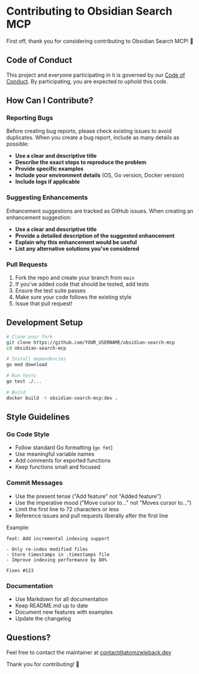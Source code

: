 # Contributing to Obsidian Search MCP

First off, thank you for considering contributing to Obsidian Search MCP! 🎉

## Code of Conduct

This project and everyone participating in it is governed by our [Code of Conduct](CODE_OF_CONDUCT.md). By participating, you are expected to uphold this code.

## How Can I Contribute?

### Reporting Bugs

Before creating bug reports, please check existing issues to avoid duplicates. When you create a bug report, include as many details as possible:

- **Use a clear and descriptive title**
- **Describe the exact steps to reproduce the problem**
- **Provide specific examples**
- **Include your environment details** (OS, Go version, Docker version)
- **Include logs if applicable**

### Suggesting Enhancements

Enhancement suggestions are tracked as GitHub issues. When creating an enhancement suggestion:

- **Use a clear and descriptive title**
- **Provide a detailed description of the suggested enhancement**
- **Explain why this enhancement would be useful**
- **List any alternative solutions you've considered**

### Pull Requests

1. Fork the repo and create your branch from `main`
2. If you've added code that should be tested, add tests
3. Ensure the test suite passes
4. Make sure your code follows the existing style
5. Issue that pull request!

## Development Setup

```bash
# Clone your fork
git clone https://github.com/YOUR_USERNAME/obsidian-search-mcp
cd obsidian-search-mcp

# Install dependencies
go mod download

# Run tests
go test ./...

# Build
docker build -t obsidian-search-mcp:dev .
```

## Style Guidelines

### Go Code Style

- Follow standard Go formatting (`go fmt`)
- Use meaningful variable names
- Add comments for exported functions
- Keep functions small and focused

### Commit Messages

- Use the present tense ("Add feature" not "Added feature")
- Use the imperative mood ("Move cursor to..." not "Moves cursor to...")
- Limit the first line to 72 characters or less
- Reference issues and pull requests liberally after the first line

Example:
```
feat: Add incremental indexing support

- Only re-index modified files
- Store timestamps in .timestamps file
- Improve indexing performance by 80%

Fixes #123
```

### Documentation

- Use Markdown for all documentation
- Keep README.md up to date
- Document new features with examples
- Update the changelog

## Questions?

Feel free to contact the maintainer at contact@atomzwieback.dev

Thank you for contributing! 🚀